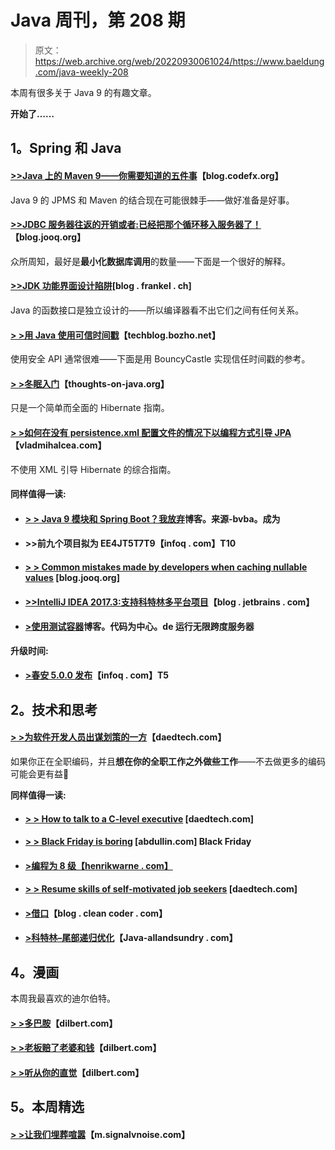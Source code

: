 # Java 周刊，第 208 期

> 原文：<https://web.archive.org/web/20220930061024/https://www.baeldung.com/java-weekly-208>

本周有很多关于 Java 9 的有趣文章。

**开始了……**

## **1。Spring 和 Java**

#### **[>>Java 上的 Maven 9——你需要知道的五件事](https://web.archive.org/web/20220926184113/http://blog.codefx.org/tools/maven-on-java-9/)**【blog.codefx.org】

Java 9 的 JPMS 和 Maven 的结合现在可能很棘手——做好准备是好事。

#### [**>>JDBC 服务器往返的开销或者:已经把那个循环移入服务器了！**](https://web.archive.org/web/20220926184113/https://blog.jooq.org/2017/12/18/the-cost-of-jdbc-server-roundtrips/)【blog.jooq.org】

众所周知，最好是**最小化数据库调用**的数量——下面是一个很好的解释。

#### [**>>JDK 功能界面设计陷阱**](https://web.archive.org/web/20220926184113/https://blog.frankel.ch/design-gotchas-jdk-functional-interfaces/#gsc.tab=0)[blog . frankel . ch]

Java 的函数接口是独立设计的——所以编译器看不出它们之间有任何关系。

#### [**> >用 Java 使用可信时间戳**](https://web.archive.org/web/20220926184113/https://techblog.bozho.net/using-trusted-timestamping-java/)【techblog.bozho.net】

使用安全 API 通常很难——下面是用 BouncyCastle 实现信任时间戳的参考。

#### [**> >冬眠入门**](https://web.archive.org/web/20220926184113/https://www.thoughts-on-java.org/hibernate-getting-started/)【thoughts-on-java.org】

只是一个简单而全面的 Hibernate 指南。

#### [**> >如何在没有 persistence.xml 配置文件的情况下以编程方式引导 JPA**](https://web.archive.org/web/20220926184113/https://vladmihalcea.com/2017/12/19/how-to-bootstrap-jpa-programmatically-without-the-persistence-xml-configuration-file/)【vladmihalcea.com】

不使用 XML 引导 Hibernate 的综合指南。

#### **同样值得一读:**

*   #### [**> > Java 9 模块和 Spring Boot？我放弃**](https://web.archive.org/web/20220926184113/https://blog.sourced-bvba.be//article/2017/12/17/java9-spring/)博客。来源-bvba。成为

*   #### **>>前九个项目拟为 EE4JT5**T7T9【infoq . com】T10

*   #### [**> > Common mistakes made by developers when caching nullable values**](https://web.archive.org/web/20220926184113/https://blog.jooq.org/2017/12/14/a-common-mistake-developers-make-when-caching-nullable-values/) [blog.jooq.org]

*   #### [**>>IntelliJ IDEA 2017.3:支持科特林多平台项目**](https://web.archive.org/web/20220926184113/https://blog.jetbrains.com/idea/2017/12/intellij-idea-2017-3-support-for-kotlin-multi-platform-projects/)【blog . jetbrains . com】

*   #### [**>使用测试容器**](https://web.archive.org/web/20220926184113/https://blog.codecentric.de/en/2017/12/running-infinispan-server-using-testcontainers/)博客。代码为中心。de 运行无限跨度服务器

**升级时间:**

*   #### [**>春安 5.0.0 发布**](https://web.archive.org/web/20220926184113/https://www.infoq.com/news/2017/12/Spring-Security-5.0.0)【infoq . com】T5

## **2。技术和思考**

#### [**> >为软件开发人员出谋划策的一方**](https://web.archive.org/web/20220926184113/https://www.daedtech.com/side-hustle-ideas-software-developers/)【daedtech.com】

如果你正在全职编码，并且**想在你的全职工作之外做些工作**——不去做更多的编码可能会更有益🙂

**同样值得一读:**

*   #### [**> > How to talk to a C-level executive**](https://web.archive.org/web/20220926184113/https://www.daedtech.com/c-level-executive/) [daedtech.com]

*   #### [**> > Black Friday is boring**](https://web.archive.org/web/20220926184113/https://abdullin.com/sku-vault/2017-12-17-scaled-out/) [abdullin.com] Black Friday

*   #### [**>编程为 8 级【henrikwarne . com】**](https://web.archive.org/web/20220926184113/https://henrikwarne.com/2017/12/17/programming-for-grade-8/)

*   #### [**> > Resume skills of self-motivated job seekers**](https://web.archive.org/web/20220926184113/https://www.daedtech.com/resume-skills-upward-ambition/) [daedtech.com]

*   #### [**>借口**](https://web.archive.org/web/20220926184113/http://blog.cleancoder.com/uncle-bob/2017/12/18/Excuses.html)【blog . clean coder . com】

*   #### [**>科特林–尾部递归优化**](https://web.archive.org/web/20220926184113/http://www.java-allandsundry.com/2017/12/kotlin-tail-recursion-optimization.html)【Java-allandsundry . com】

## **4。漫画**

本周我最喜欢的迪尔伯特。

#### [**> >多巴胺**](https://web.archive.org/web/20220926184113/http://dilbert.com/strip/2017-12-21)【dilbert.com】

#### [**> >老板赔了老婆和钱**](https://web.archive.org/web/20220926184113/http://dilbert.com/strip/2017-12-14)【dilbert.com】

#### [**> >听从你的直觉**](https://web.archive.org/web/20220926184113/http://dilbert.com/strip/2017-10-20)【dilbert.com】

## **5。本周精选**

#### [**> >让我们埋葬喧嚣**](https://web.archive.org/web/20220926184113/https://m.signalvnoise.com/lets-bury-the-hustle-9d8aee8ffe1a)【m.signalvnoise.com】